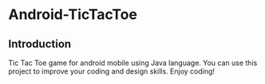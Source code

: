 # Android-TicTacToe
## Introduction 
Tic Tac Toe game for android mobile using Java language. You can use this project to improve your coding and design skills. 
Enjoy coding!
